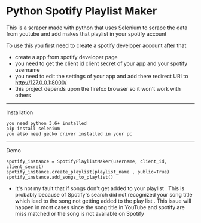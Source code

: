 # Python Spotify Playlist Maker

This is a scraper made with python that uses Selenium to scrape the data from youtube
and add makes that playlist in your spotify account

To use this you first need to create a spotify developer account after that

- create a app from spotify developer page
- you need to get the client id client secret of your app and your spotify username
- you need to edit the settings of your app and add there redirect URI to http://127.0.0.1:8000/
- this project depends upon the firefox browser so it won't work with others

---

Installation

```
you need python 3.6+ installed
pip install selenium
you also need gecko driver installed in your pc
```

---

Demo

```
spotify_instance = SpotifyPlaylistMaker(username, client_id, client_secret)
spotify_instance.create_playlist(playlist_name , public=True)
spotify_instance.add_songs_to_playlist()
```

- It's not my fault that if songs don't get added to your playlist . This is probably because of Spotify's search did not recognized your song title which lead to the song not getting added to the play list . This issue will happen in most cases since the song title in YouTube and spotify are miss matched or the song is not available on Spotify
